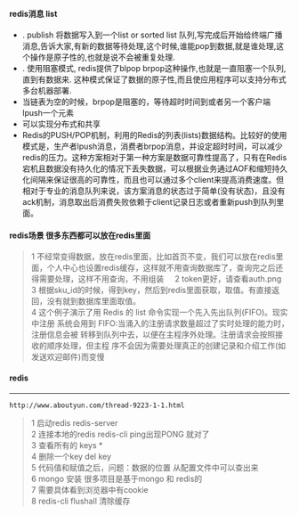 
#### redis消息 list
- . publish  将数据写入到一个list or sorted list 队列,写完成后开始给终端广播消息,告诉大家,有新的数据等待处理,这个时候,谁能pop到数据,就是谁处理,这个操作是原子性的,也就是说不会被重复处理.   
- . 使用阻塞模式, redis提供了blpop brpop这种操作,也就是一直阻塞一个队列,直到有数据来. 这种模式保证了数据的原子性,而且使应用程序可以支持分布式多台机器部署.  
- 当链表为空的时候，brpop是阻塞的，等待超时时间到或者另一个客户端lpush一个元素  
- 可以实现分布式和共享  
- Redis的PUSH/POP机制，利用的Redis的列表(lists)数据结构。比较好的使用模式是，生产者lpush消息，消费者brpop消息，并设定超时时间，可以减少redis的压力。这种方案相对于第一种方案是数据可靠性提高了，只有在Redis宕机且数据没有持久化的情况下丢失数据，可以根据业务通过AOF和缩短持久化间隔来保证很高的可靠性，而且也可以通过多个client来提高消费速度。但相对于专业的消息队列来说，该方案消息的状态过于简单(没有状态)，且没有ack机制，消息取出后消费失败依赖于client记录日志或者重新push到队列里面。  

#### redis场景 很多东西都可以放在redis里面  
>1 不经常变得数据，放在redis里面，比如首页不变，我们可以放在redis里面，个人中心也设置redis缓存，这样就不用查询数据库了，查询完之后还得需要处理，这样不用查询，不用组装       
>2 token更好，请查看auth.png      
>3 根据sku_id的时候，得到key，然后到redis里面获取，取值。有直接返回，没有就到数据库里面取值。    
>4 这个例子演示了用 Redis 的 list 命令实现一个先入先出队列(FIFO)。现实中注册 系统会用到 FIFO:当涌入的注册请求数量超过了实时处理的能力时，注册信息会被 转移到队列中去，以便在主程序外处理。注册请求会按照接收的顺序处理，但主程 序不会因为需要处理真正的创建记录和介绍工作(如发送欢迎邮件)而变慢   

#### redis
------------------------------
```
http://www.aboutyun.com/thread-9223-1-1.html
```
>1 启动redis  redis-server  
>2 连接本地的redis redis-cli    ping出现PONG 就对了  
>3 查看所有的  keys *    
>4 删除一个key  del key  
>5 代码值和赋值之后，问题：数据的位置 从配置文件中可以查出来  
>6 mongo 安装 很多项目是基于mongo 和 redis的  
>7 需要具体看到浏览器中有cookie  
>8 redis-cli  flushall 清除缓存

